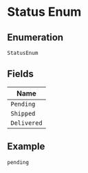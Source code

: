 
# Status Enum

## Enumeration

`StatusEnum`

## Fields

| Name |
|  --- |
| `Pending` |
| `Shipped` |
| `Delivered` |

## Example

```
pending
```


